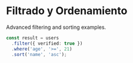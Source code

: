 # Filtrado y Ordenamiento

Advanced filtering and sorting examples.

```typescript
const result = users
  .filter({ verified: true })
  .where('age', '>=', 21)
  .sort('name', 'asc');
```
